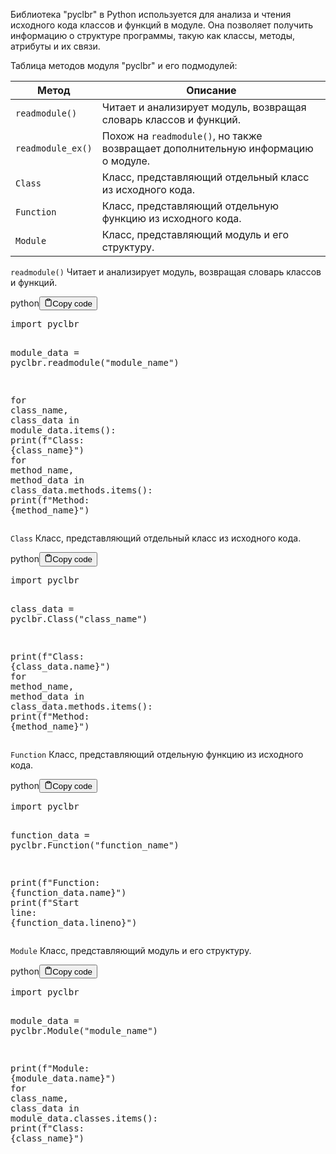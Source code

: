 <p>Библиотека "pyclbr" в Python используется для анализа и чтения исходного кода классов и функций в модуле.
Она позволяет получить информацию о структуре программы, такую как классы, методы, атрибуты и их связи.</p>
<p>Таблица методов модуля "pyclbr" и его подмодулей:</p>
<table>
<thead>
<tr>
<th>Метод</th>
<th>Описание</th>
</tr>
</thead>
<tbody>
<tr>
<td><code>readmodule()</code></td>
<td>Читает и анализирует модуль, возвращая словарь классов и функций.</td>
</tr>
<tr>
<td><code>readmodule_ex()</code></td>
<td>Похож на <code>readmodule()</code>, но также возвращает дополнительную информацию о модуле.</td>
</tr>
<tr>
<td><code>Class</code></td>
<td>Класс, представляющий отдельный класс из исходного кода.</td>
</tr>
<tr>
<td><code>Function</code></td>
<td>Класс, представляющий отдельную функцию из исходного кода.</td>
</tr>
<tr>
<td><code>Module</code></td>
<td>Класс, представляющий модуль и его структуру.</td>
</tr>
</tbody>
</table>
<p><code>readmodule()</code> Читает и анализирует модуль, возвращая словарь классов и функций.</p>
<div class="code-element"><div class="lang-line"><text>python</text><button class="copy-button"id="code967a153fadf26de344b2a51316963c65b"onclick="copyCode(code967a153fadf26de344b2a51316963c65, code967a153fadf26de344b2a51316963c65b)"><svg stroke="currentColor"fill="none"stroke-width="2"viewBox="0 0 24 24"stroke-linecap="round"stroke-linejoin="round"class="h-4 w-4"height="1em"width="1em"xmlns="http://www.w3.org/2000/svg"><path d="M16 4h2a2 2 0 0 1 2 2v14a2 2 0 0 1-2 2H6a2 2 0 0 1-2-2V6a2 2 0 0 1 2-2h2"></path><rect x="8" y="2" width="8" height="4" rx="1" ry="1"></rect></svg><text>Copy code</text></button></div><div class="code" id="code967a153fadf26de344b2a51316963c65"><div class="highlight"><pre><span></span><span class="kn">import</span> <span class="nn">pyclbr</span>

<span class="n">module_data</span> <span class="o">=</span> <span class="n">pyclbr</span><span class="o">.</span><span class="n">readmodule</span><span class="p">(</span><span class="s2">&quot;module_name&quot;</span><span class="p">)</span>

<span class="k">for</span> <span class="n">class_name</span><span class="p">,</span> <span class="n">class_data</span> <span class="ow">in</span> <span class="n">module_data</span><span class="o">.</span><span class="n">items</span><span class="p">():</span>
    <span class="nb">print</span><span class="p">(</span><span class="sa">f</span><span class="s2">&quot;Class: </span><span class="si">{</span><span class="n">class_name</span><span class="si">}</span><span class="s2">&quot;</span><span class="p">)</span>
    <span class="k">for</span> <span class="n">method_name</span><span class="p">,</span> <span class="n">method_data</span> <span class="ow">in</span> <span class="n">class_data</span><span class="o">.</span><span class="n">methods</span><span class="o">.</span><span class="n">items</span><span class="p">():</span>
        <span class="nb">print</span><span class="p">(</span><span class="sa">f</span><span class="s2">&quot;Method: </span><span class="si">{</span><span class="n">method_name</span><span class="si">}</span><span class="s2">&quot;</span><span class="p">)</span>
</pre></div></div></div>

<p><code>Class</code> Класс, представляющий отдельный класс из исходного кода.</p>
<div class="code-element"><div class="lang-line"><text>python</text><button class="copy-button"id="codeb23ddfa64b45d96a14ab84d89d61d918b"onclick="copyCode(codeb23ddfa64b45d96a14ab84d89d61d918, codeb23ddfa64b45d96a14ab84d89d61d918b)"><svg stroke="currentColor"fill="none"stroke-width="2"viewBox="0 0 24 24"stroke-linecap="round"stroke-linejoin="round"class="h-4 w-4"height="1em"width="1em"xmlns="http://www.w3.org/2000/svg"><path d="M16 4h2a2 2 0 0 1 2 2v14a2 2 0 0 1-2 2H6a2 2 0 0 1-2-2V6a2 2 0 0 1 2-2h2"></path><rect x="8" y="2" width="8" height="4" rx="1" ry="1"></rect></svg><text>Copy code</text></button></div><div class="code" id="codeb23ddfa64b45d96a14ab84d89d61d918"><div class="highlight"><pre><span></span><span class="kn">import</span> <span class="nn">pyclbr</span>

<span class="n">class_data</span> <span class="o">=</span> <span class="n">pyclbr</span><span class="o">.</span><span class="n">Class</span><span class="p">(</span><span class="s2">&quot;class_name&quot;</span><span class="p">)</span>

<span class="nb">print</span><span class="p">(</span><span class="sa">f</span><span class="s2">&quot;Class: </span><span class="si">{</span><span class="n">class_data</span><span class="o">.</span><span class="n">name</span><span class="si">}</span><span class="s2">&quot;</span><span class="p">)</span>
<span class="k">for</span> <span class="n">method_name</span><span class="p">,</span> <span class="n">method_data</span> <span class="ow">in</span> <span class="n">class_data</span><span class="o">.</span><span class="n">methods</span><span class="o">.</span><span class="n">items</span><span class="p">():</span>
    <span class="nb">print</span><span class="p">(</span><span class="sa">f</span><span class="s2">&quot;Method: </span><span class="si">{</span><span class="n">method_name</span><span class="si">}</span><span class="s2">&quot;</span><span class="p">)</span>
</pre></div></div></div>

<p><code>Function</code> Класс, представляющий отдельную функцию из исходного кода.</p>
<div class="code-element"><div class="lang-line"><text>python</text><button class="copy-button"id="code90a45693059b00535e6728a88da31b2bb"onclick="copyCode(code90a45693059b00535e6728a88da31b2b, code90a45693059b00535e6728a88da31b2bb)"><svg stroke="currentColor"fill="none"stroke-width="2"viewBox="0 0 24 24"stroke-linecap="round"stroke-linejoin="round"class="h-4 w-4"height="1em"width="1em"xmlns="http://www.w3.org/2000/svg"><path d="M16 4h2a2 2 0 0 1 2 2v14a2 2 0 0 1-2 2H6a2 2 0 0 1-2-2V6a2 2 0 0 1 2-2h2"></path><rect x="8" y="2" width="8" height="4" rx="1" ry="1"></rect></svg><text>Copy code</text></button></div><div class="code" id="code90a45693059b00535e6728a88da31b2b"><div class="highlight"><pre><span></span><span class="kn">import</span> <span class="nn">pyclbr</span>

<span class="n">function_data</span> <span class="o">=</span> <span class="n">pyclbr</span><span class="o">.</span><span class="n">Function</span><span class="p">(</span><span class="s2">&quot;function_name&quot;</span><span class="p">)</span>

<span class="nb">print</span><span class="p">(</span><span class="sa">f</span><span class="s2">&quot;Function: </span><span class="si">{</span><span class="n">function_data</span><span class="o">.</span><span class="n">name</span><span class="si">}</span><span class="s2">&quot;</span><span class="p">)</span>
<span class="nb">print</span><span class="p">(</span><span class="sa">f</span><span class="s2">&quot;Start line: </span><span class="si">{</span><span class="n">function_data</span><span class="o">.</span><span class="n">lineno</span><span class="si">}</span><span class="s2">&quot;</span><span class="p">)</span>
</pre></div></div></div>

<p><code>Module</code> Класс, представляющий модуль и его структуру.</p>
<div class="code-element"><div class="lang-line"><text>python</text><button class="copy-button"id="code991407cdbaf0a6ff699b278ac77680c3b"onclick="copyCode(code991407cdbaf0a6ff699b278ac77680c3, code991407cdbaf0a6ff699b278ac77680c3b)"><svg stroke="currentColor"fill="none"stroke-width="2"viewBox="0 0 24 24"stroke-linecap="round"stroke-linejoin="round"class="h-4 w-4"height="1em"width="1em"xmlns="http://www.w3.org/2000/svg"><path d="M16 4h2a2 2 0 0 1 2 2v14a2 2 0 0 1-2 2H6a2 2 0 0 1-2-2V6a2 2 0 0 1 2-2h2"></path><rect x="8" y="2" width="8" height="4" rx="1" ry="1"></rect></svg><text>Copy code</text></button></div><div class="code" id="code991407cdbaf0a6ff699b278ac77680c3"><div class="highlight"><pre><span></span><span class="kn">import</span> <span class="nn">pyclbr</span>

<span class="n">module_data</span> <span class="o">=</span> <span class="n">pyclbr</span><span class="o">.</span><span class="n">Module</span><span class="p">(</span><span class="s2">&quot;module_name&quot;</span><span class="p">)</span>

<span class="nb">print</span><span class="p">(</span><span class="sa">f</span><span class="s2">&quot;Module: </span><span class="si">{</span><span class="n">module_data</span><span class="o">.</span><span class="n">name</span><span class="si">}</span><span class="s2">&quot;</span><span class="p">)</span>
<span class="k">for</span> <span class="n">class_name</span><span class="p">,</span> <span class="n">class_data</span> <span class="ow">in</span> <span class="n">module_data</span><span class="o">.</span><span class="n">classes</span><span class="o">.</span><span class="n">items</span><span class="p">():</span>
    <span class="nb">print</span><span class="p">(</span><span class="sa">f</span><span class="s2">&quot;Class: </span><span class="si">{</span><span class="n">class_name</span><span class="si">}</span><span class="s2">&quot;</span><span class="p">)</span>
</pre></div></div></div>